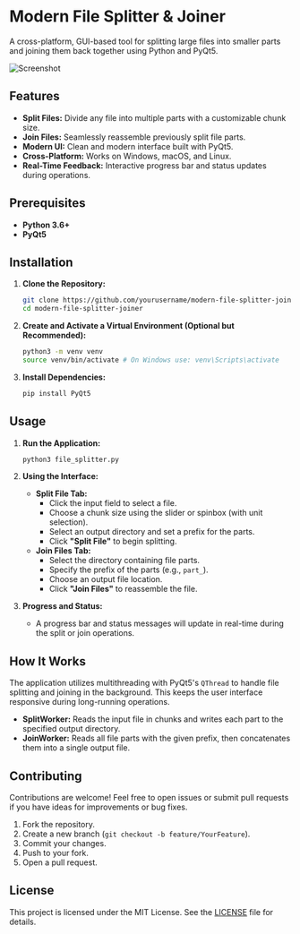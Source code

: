 # Modern File Splitter & Joiner

A cross-platform, GUI-based tool for splitting large files into smaller parts and joining them back together using Python and PyQt5.



![Screenshot](https://github.com/Lemontree7981/File-Splitter-for-linux/blob/main/Split.png?raw=true)






## Features

- **Split Files:** Divide any file into multiple parts with a customizable chunk size.
- **Join Files:** Seamlessly reassemble previously split file parts.
- **Modern UI:** Clean and modern interface built with PyQt5.
- **Cross-Platform:** Works on Windows, macOS, and Linux.
- **Real-Time Feedback:** Interactive progress bar and status updates during operations.

## Prerequisites

- **Python 3.6+**
- **PyQt5**

## Installation

1. **Clone the Repository:**

   ```bash
   git clone https://github.com/yourusername/modern-file-splitter-joiner.git
   cd modern-file-splitter-joiner
   ```

2. **Create and Activate a Virtual Environment (Optional but Recommended):**

   ```bash
   python3 -m venv venv
   source venv/bin/activate # On Windows use: venv\Scripts\activate
   ```

3. **Install Dependencies:**

   ```bash
   pip install PyQt5
   ```

## Usage

1. **Run the Application:**

   ```bash
   python3 file_splitter.py
   ```

2. **Using the Interface:**
   * **Split File Tab:**
     * Click the input field to select a file.
     * Choose a chunk size using the slider or spinbox (with unit selection).
     * Select an output directory and set a prefix for the parts.
     * Click **"Split File"** to begin splitting.
   * **Join Files Tab:**
     * Select the directory containing file parts.
     * Specify the prefix of the parts (e.g., `part_`).
     * Choose an output file location.
     * Click **"Join Files"** to reassemble the file.

3. **Progress and Status:**
   * A progress bar and status messages will update in real-time during the split or join operations.

## How It Works

The application utilizes multithreading with PyQt5's `QThread` to handle file splitting and joining in the background. This keeps the user interface responsive during long-running operations.

* **SplitWorker:** Reads the input file in chunks and writes each part to the specified output directory.
* **JoinWorker:** Reads all file parts with the given prefix, then concatenates them into a single output file.

## Contributing

Contributions are welcome! Feel free to open issues or submit pull requests if you have ideas for improvements or bug fixes.

1. Fork the repository.
2. Create a new branch (`git checkout -b feature/YourFeature`).
3. Commit your changes.
4. Push to your fork.
5. Open a pull request.

## License

This project is licensed under the MIT License. See the [LICENSE](LICENSE) file for details.
